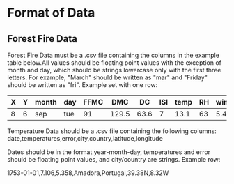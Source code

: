 # Format of Data

<h2> Forest Fire Data </h2>

Forest Fire Data must be a .csv file containing the columns in the example table
below.All values should be floating point values with the exception of month and day,
which should be strings lowercase only with the first three letters. For example,
"March" should be written as "mar" and "Friday" should be written as "fri".
Example set with one row:


 X | Y | month | day | FFMC | DMC | DC | ISI | temp | RH | wind | rain | area
-- | - | ----- | --- | ---- | --- | -- | --- | ---- | -- | ---- | ---- | ----
8 | 6 | sep | tue | 91 | 129.5 | 63.6 | 7 | 13.1 | 63 | 5.4 | 0 | 0


Temperature Data should be a .csv file containing the following columns:
date,temperatures,error,city,country,latitude,longitude

Dates should be in the format year-month-day, temperatures and error should be
floating point values, and city/country are strings.
Example row:

1753-01-01,7.106,5.358,Amadora,Portugal,39.38N,8.32W
